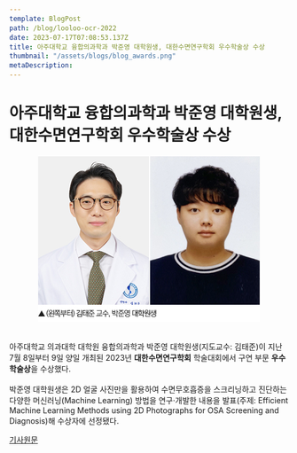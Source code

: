 ```yaml
---
template: BlogPost
path: /blog/looloo-ocr-2022
date: 2023-07-17T07:08:53.137Z
title: 아주대학교 융합의과학과 박준영 대학원생, 대한수면연구학회 우수학술상 수상
thumbnail: "/assets/blogs/blog_awards.png"
metaDescription:
---
```

# 아주대학교 융합의과학과 박준영 대학원생, </br> 대한수면연구학회 우수학술상 수상
<p align="center"><img src="https://raw.githubusercontent.com/AUNAL-AJOU/aunal/main/static/assets/blogs/blog_1.jpg"></p></br>
아주대학교 의과대학 대학원 융합의과학과 박준영 대학원생(지도교수: 김태준)이 지난 7월 8일부터 9일 양일 개최된 2023년 <strong>대한수면연구학회</strong> 학술대회에서 구연 부문 <strong>우수학술상</strong>을 수상했다.
</br>
</br>
박준영 대학원생은 2D 얼굴 사진만을 활용하여 수면무호흡증을 스크리닝하고 진단하는 다양한 머신러닝(Machine Learning) 방법을 연구·개발한 내용을 발표(주제: Efficient Machine Learning Methods using 2D Photographs for OSA Screening and Diagnosis)해 수상자에 선정됐다.</br>

<a href="https://www.ajoumc.or.kr/board/commBoardMDNewsView.do?no=66435">기사원문</a>

